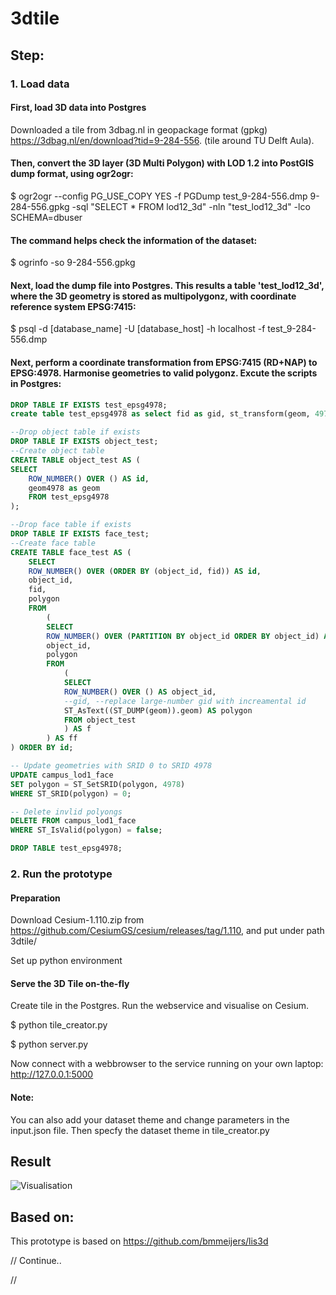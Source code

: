 # 3dtile

## Step:

### 1. Load data
#### First, load 3D data into Postgres
Downloaded a tile from 3dbag.nl in geopackage format (gpkg) https://3dbag.nl/en/download?tid=9-284-556. (tile around TU Delft Aula).


#### Then, convert the 3D layer (3D Multi Polygon) with LOD 1.2 into PostGIS dump format, using ogr2ogr:
$ ogr2ogr --config PG_USE_COPY YES -f PGDump test_9-284-556.dmp 9-284-556.gpkg -sql "SELECT * FROM lod12_3d" -nln "test_lod12_3d" -lco SCHEMA=dbuser

#### The command helps check the information of the dataset:
$ ogrinfo -so 9-284-556.gpkg


#### Next, load the dump file into Postgres. This results a table 'test_lod12_3d', where the 3D geometry is stored as multipolygonz, with coordinate reference system EPSG:7415:
$ psql -d [database_name] -U [database_host] -h localhost -f test_9-284-556.dmp


#### Next, perform a coordinate transformation from EPSG:7415 (RD+NAP) to EPSG:4978. Harmonise geometries to valid polygonz. Excute the scripts in Postgres:
```sql
DROP TABLE IF EXISTS test_epsg4978;
create table test_epsg4978 as select fid as gid, st_transform(geom, 4978) as geom4978 from dbuser.test_lod12_3d;

--Drop object table if exists
DROP TABLE IF EXISTS object_test;
--Create object table
CREATE TABLE object_test AS (
SELECT 
	ROW_NUMBER() OVER () AS id,
	geom4978 as geom
	FROM test_epsg4978  
);

--Drop face table if exists
DROP TABLE IF EXISTS face_test;
--Create face table
CREATE TABLE face_test AS (
	SELECT 
	ROW_NUMBER() OVER (ORDER BY (object_id, fid)) AS id,
	object_id,
	fid,
	polygon
	FROM
		(
		SELECT 
		ROW_NUMBER() OVER (PARTITION BY object_id ORDER BY object_id) AS fid,
		object_id,
		polygon
		FROM 
			(
			SELECT 
			ROW_NUMBER() OVER () AS object_id,
			--gid, --replace large-number gid with increamental id              
			ST_AsText((ST_DUMP(geom)).geom) AS polygon
			FROM object_test
			) AS f
		) AS ff
) ORDER BY id;

-- Update geometries with SRID 0 to SRID 4978
UPDATE campus_lod1_face
SET polygon = ST_SetSRID(polygon, 4978)
WHERE ST_SRID(polygon) = 0;

-- Delete invlid polyongs
DELETE FROM campus_lod1_face
WHERE ST_IsValid(polygon) = false;

DROP TABLE test_epsg4978;
```

### 2. Run the prototype

#### Preparation
Download Cesium-1.110.zip from https://github.com/CesiumGS/cesium/releases/tag/1.110, and put under path 3dtile/

Set up python environment

#### Serve the 3D Tile on-the-fly
Create tile in the Postgres. Run the webservice and visualise on Cesium.

$ python tile_creator.py

$ python server.py

Now connect with a webbrowser to the service running on your own laptop: http://127.0.0.1:5000

#### Note:
You can also add your dataset theme and change parameters in the input.json file. Then specfy the dataset theme in tile_creator.py


## Result
![Visualisation](https://github.com/zoeysunrise/3dtile/tree/test1/9-284-556.png)


## Based on:
This prototype is based on https://github.com/bmmeijers/lis3d

// Continue..

//
